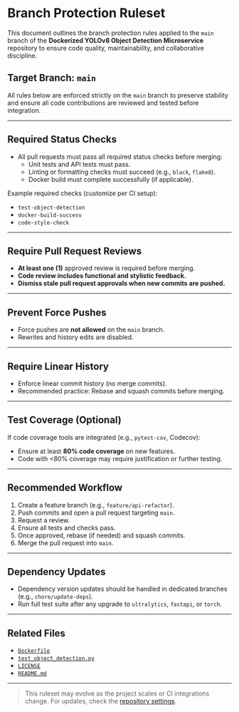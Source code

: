 # Branch Protection Ruleset

This document outlines the branch protection rules applied to the `main` branch of the **Dockerized YOLOv8 Object Detection Microservice** repository to ensure code quality, maintainability, and collaborative discipline.

## Target Branch: `main`

All rules below are enforced strictly on the `main` branch to preserve stability and ensure all code contributions are reviewed and tested before integration.

---

## Required Status Checks

- All pull requests must pass all required status checks before merging:
  - Unit tests and API tests must pass.
  - Linting or formatting checks must succeed (e.g., `black`, `flake8`).
  - Docker build must complete successfully (if applicable).
  
Example required checks (customize per CI setup):
- `test-object-detection`
- `docker-build-success`
- `code-style-check`

---

## Require Pull Request Reviews

- **At least one (1)** approved review is required before merging.
- **Code review includes functional and stylistic feedback.**
- **Dismiss stale pull request approvals when new commits are pushed.**

---

##  Prevent Force Pushes

- Force pushes are **not allowed** on the `main` branch.
- Rewrites and history edits are disabled.

---

## Require Linear History

- Enforce linear commit history (no merge commits).
- Recommended practice: Rebase and squash commits before merging.

---

## Test Coverage (Optional)

If code coverage tools are integrated (e.g., `pytest-cov`, Codecov):

- Ensure at least **80% code coverage** on new features.
- Code with <80% coverage may require justification or further testing.

---

## Recommended Workflow

1. Create a feature branch (e.g., `feature/api-refactor`).
2. Push commits and open a pull request targeting `main`.
3. Request a review.
4. Ensure all tests and checks pass.
5. Once approved, rebase (if needed) and squash commits.
6. Merge the pull request into `main`.

---

## Dependency Updates

- Dependency version updates should be handled in dedicated branches (e.g., `chore/update-deps`).
- Run full test suite after any upgrade to `ultralytics`, `fastapi`, or `torch`.

---

## Related Files

- [`Dockerfile`](../Dockerfile)
- [`test_object_detection.py`](../test_object_detection.py)
- [`LICENSE`](../LICENSE)
- [`README.md`](../README.md)

---

> This ruleset may evolve as the project scales or CI integrations change. For updates, check the [repository settings](https://github.com/edanurarslan/Dockerized-Object-Detection-with-YOLOV8/settings/branches).
